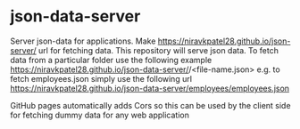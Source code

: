 # json-data-server
Server json-data for applications. Make https://niravkpatel28.github.io/json-server/ url for fetching data. 
This repository will serve json data. 
To fetch data from a particular folder use the following example 
https://niravkpatel28.github.io/json-data-server/<folder-name>/<file-name.json>
e.g. to fetch employees.json simply use the following url
https://niravkpatel28.github.io/json-data-server/employees/employees.json 

GitHub pages automatically adds Cors so this can be used by the client side for fetching dummy data for any web application
